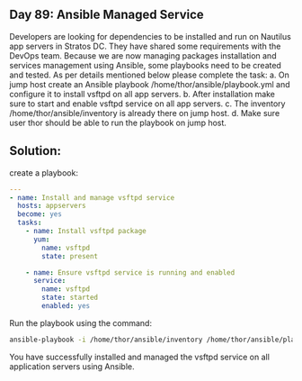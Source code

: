 ## Day 89: Ansible Managed Service

Developers are looking for dependencies to be installed and run on Nautilus app servers in Stratos DC. They have shared some requirements with the DevOps team. Because we are now managing packages installation and services management using Ansible, some playbooks need to be created and tested. As per details mentioned below please complete the task:
a. On jump host create an Ansible playbook /home/thor/ansible/playbook.yml and configure it to install vsftpd on all app servers.
b. After installation make sure to start and enable vsftpd service on all app servers.
c. The inventory /home/thor/ansible/inventory is already there on jump host.
d. Make sure user thor should be able to run the playbook on jump host.

## Solution:

create a playbook:
  ```yaml
  ---
  - name: Install and manage vsftpd service
    hosts: appservers
    become: yes
    tasks:
      - name: Install vsftpd package
        yum:
          name: vsftpd
          state: present

      - name: Ensure vsftpd service is running and enabled
        service:
          name: vsftpd
          state: started
          enabled: yes
  ```
Run the playbook using the command:
  ```bash
  ansible-playbook -i /home/thor/ansible/inventory /home/thor/ansible/playbook.yml
  ```

You have successfully installed and managed the vsftpd service on all application servers using Ansible.
